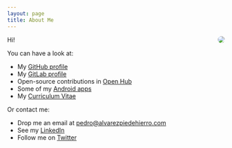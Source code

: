 ```yaml
---
layout: page
title: About Me
---
```


<img align="right" style="border-radius:400px" src="https://avatars2.githubusercontent.com/u/1928801?v=3&s=180">

Hi!

You can have a look at:

* My [GitHub profile](https://github.com/palvarez89)
* My [GitLab profile](https://gitlab.com/palvarez89)
* Open-source contributions in [Open Hub](https://www.openhub.net/accounts/palvarez89)
* Some of my [Android apps](https://play.google.com/store/apps/developer?id=PALVAREZSOFT)
* My <a href="/cv" target="_new">Curriculum Vitae</a>

Or contact me:

* Drop me an email at [pedro@alvarezpiedehierro.com](mailto:pedro@alvarezpiedehierro.com)
* See my [LinkedIn](http://www.linkedin.com/in/pedroalvarezpiedehierro)
* Follow me on [Twitter](https://twitter.com/palvarez1989)
